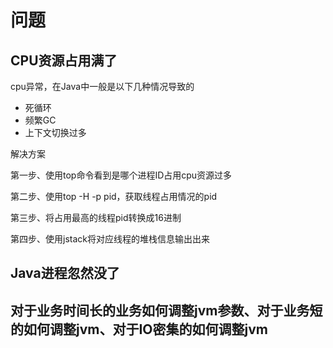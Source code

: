 # 问题

## CPU资源占用满了

cpu异常，在Java中一般是以下几种情况导致的

+ 死循环
+ 频繁GC
+ 上下文切换过多

解决方案

第一步、使用top命令看到是哪个进程ID占用cpu资源过多

第二步、使用top -H -p pid，获取线程占用情况的pid

第三步、将占用最高的线程pid转换成16进制

第四步、使用jstack将对应线程的堆栈信息输出出来

## Java进程忽然没了





## 对于业务时间长的业务如何调整jvm参数、对于业务短的如何调整jvm、对于IO密集的如何调整jvm

 

